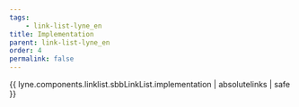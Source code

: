 ```yaml
---
tags: 
    - link-list-lyne_en
title: Implementation
parent: link-list-lyne_en
order: 4
permalink: false  
---
```

{{ lyne.components.linklist.sbbLinkList.implementation | absolutelinks | safe }}